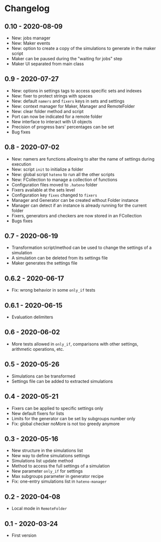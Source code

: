 # Changelog

## 0.10 - 2020-08-09

* New: jobs manager
* New: Maker events
* New: option to create a copy of the simulations to generate in the maker script
* Maker can be paused during the "waiting for jobs" step
* Maker UI separated from main class

## 0.9 - 2020-07-27

* New: options in settings tags to access specific sets and indexes
* New: fixer to protect strings with spaces
* New: default `namers` and `fixers` keys in sets and settings
* New: context manager for Maker, Manager and RemoteFolder
* New: clear folder method and script
* Port can now be indicated for a remote folder
* New interface to interact with UI objects
* Precision of progress bars' percentages can be set
* Bug fixes

## 0.8 - 2020-07-02

* New: namers are functions allowing to alter the name of settings during execution
* New: script `init` to initialize a folder
* New: global script `hateno` to run all the other scripts
* New: FCollection to manage a collection of functions
* Configuration files moved to `.hateno` folder
* Fixers available at the sets level
* Configuration key `fixes` changed to `fixers`
* Manager and Generator can be created without Folder instance
* Manager can detect if an instance is already running for the current folder
* Fixers, generators and checkers are now stored in an FCollection
* Bugs fixes

## 0.7 - 2020-06-19

* Transformation script/method can be used to change the settings of a simulation
* A simulation can be deleted from its settings file
* Maker generates the settings file

## 0.6.2 - 2020-06-17

* Fix: wrong behavior in some `only_if` tests

## 0.6.1 - 2020-06-15

* Evaluation delimiters

## 0.6 - 2020-06-02

* More tests allowed in `only_if`, comparisons with other settings, arithmetic operations, etc.

## 0.5 - 2020-05-26

* Simulations can be transformed
* Settings file can be added to extracted simulations

## 0.4 - 2020-05-21

* Fixers can be applied to specific settings only
* New default fixers for lists
* Limits for the generator can be set by subgroups number only
* Fix: global checker noMore is not too greedy anymore

## 0.3 - 2020-05-16

* New structure in the simulations list
* New way to define simulations settings
* Simulations list update method
* Method to access the full settings of a simulation
* New parameter `only_if` for settings
* Max subgroups parameter in generator recipe
* Fix: one-entry simulations list in `hateno-manager`

## 0.2 - 2020-04-08

* Local mode in `RemoteFolder`

## 0.1 - 2020-03-24

* First version

